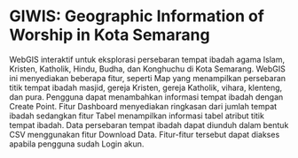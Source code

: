 # GIWIS: Geographic Information of Worship in Kota Semarang
WebGIS interaktif untuk eksplorasi persebaran tempat ibadah agama Islam, Kristen, Katholik, Hindu, Budha, dan Konghuchu di Kota Semarang. WebGIS ini menyediakan beberapa fitur, seperti Map yang menampilkan persebaran titik tempat ibadah masjid, gereja Kristen, gereja Katholik, vihara, klenteng, dan pura. Pengguna dapat menambahkan informasi tempat ibadah dengan Create Point. Fitur Dashboard menyediakan ringkasan dari jumlah tempat ibadah sedangkan fitur Tabel menampilkan informasi tabel atribut titik tempat ibadah. Data persebaran tempat ibadah dapat diunduh dalam bentuk CSV menggunakan fitur Download Data. Fitur-fitur tersebut dapat diakses apabila pengguna sudah Login akun.

